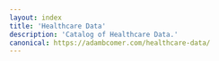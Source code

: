 ```yaml
---
layout: index
title: 'Healthcare Data'
description: 'Catalog of Healthcare Data.'
canonical: https://adambcomer.com/healthcare-data/
---
```


